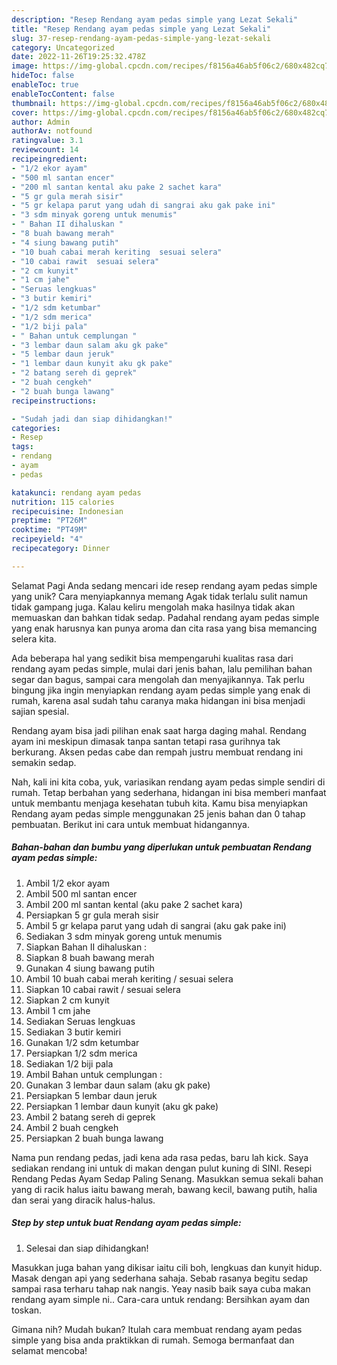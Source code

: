 ```yaml
---
description: "Resep Rendang ayam pedas simple yang Lezat Sekali"
title: "Resep Rendang ayam pedas simple yang Lezat Sekali"
slug: 37-resep-rendang-ayam-pedas-simple-yang-lezat-sekali
category: Uncategorized
date: 2022-11-26T19:25:32.478Z
image: https://img-global.cpcdn.com/recipes/f8156a46ab5f06c2/680x482cq70/rendang-ayam-pedas-simple-foto-resep-utama.jpg
hideToc: false
enableToc: true
enableTocContent: false
thumbnail: https://img-global.cpcdn.com/recipes/f8156a46ab5f06c2/680x482cq70/rendang-ayam-pedas-simple-foto-resep-utama.jpg
cover: https://img-global.cpcdn.com/recipes/f8156a46ab5f06c2/680x482cq70/rendang-ayam-pedas-simple-foto-resep-utama.jpg
author: Admin
authorAv: notfound
ratingvalue: 3.1
reviewcount: 14
recipeingredient:
- "1/2 ekor ayam"
- "500 ml santan encer"
- "200 ml santan kental aku pake 2 sachet kara"
- "5 gr gula merah sisir"
- "5 gr kelapa parut yang udah di sangrai aku gak pake ini"
- "3 sdm minyak goreng untuk menumis"
- " Bahan II dihaluskan "
- "8 buah bawang merah"
- "4 siung bawang putih"
- "10 buah cabai merah keriting  sesuai selera"
- "10 cabai rawit  sesuai selera"
- "2 cm kunyit"
- "1 cm jahe"
- "Seruas lengkuas"
- "3 butir kemiri"
- "1/2 sdm ketumbar"
- "1/2 sdm merica"
- "1/2 biji pala"
- " Bahan untuk cemplungan "
- "3 lembar daun salam aku gk pake"
- "5 lembar daun jeruk"
- "1 lembar daun kunyit aku gk pake"
- "2 batang sereh di geprek"
- "2 buah cengkeh"
- "2 buah bunga lawang"
recipeinstructions:

- "Sudah jadi dan siap dihidangkan!"
categories:
- Resep
tags:
- rendang
- ayam
- pedas

katakunci: rendang ayam pedas 
nutrition: 115 calories
recipecuisine: Indonesian
preptime: "PT26M"
cooktime: "PT49M"
recipeyield: "4"
recipecategory: Dinner

---
```



Selamat Pagi Anda sedang mencari ide resep rendang ayam pedas simple yang unik? Cara menyiapkannya memang Agak tidak terlalu sulit namun tidak gampang juga. Kalau keliru mengolah maka hasilnya tidak akan memuaskan dan bahkan tidak sedap. Padahal rendang ayam pedas simple yang enak harusnya kan punya aroma dan cita rasa yang bisa memancing selera kita.


Ada beberapa hal yang sedikit bisa mempengaruhi kualitas rasa dari rendang ayam pedas simple, mulai dari jenis bahan, lalu pemilihan bahan segar dan bagus, sampai cara mengolah dan menyajikannya. Tak perlu bingung jika ingin menyiapkan rendang ayam pedas simple yang enak di rumah, karena asal sudah tahu caranya maka hidangan ini bisa menjadi sajian spesial.

Rendang ayam bisa jadi pilihan enak saat harga daging mahal. Rendang ayam ini meskipun dimasak tanpa santan tetapi rasa gurihnya tak berkurang. Aksen pedas cabe dan rempah justru membuat rendang ini semakin sedap.


Nah, kali ini kita coba, yuk, variasikan rendang ayam pedas simple sendiri di rumah. Tetap berbahan yang sederhana, hidangan ini bisa memberi manfaat untuk membantu menjaga kesehatan tubuh kita. Kamu bisa menyiapkan Rendang ayam pedas simple menggunakan 25 jenis bahan dan 0 tahap pembuatan. Berikut ini cara untuk membuat hidangannya.

<!--inarticleads1-->

##### Bahan-bahan dan bumbu yang diperlukan untuk pembuatan Rendang ayam pedas simple:

1. Ambil 1/2 ekor ayam
1. Ambil 500 ml santan encer
1. Ambil 200 ml santan kental (aku pake 2 sachet kara)
1. Persiapkan 5 gr gula merah sisir
1. Ambil 5 gr kelapa parut yang udah di sangrai (aku gak pake ini)
1. Sediakan 3 sdm minyak goreng untuk menumis
1. Siapkan  Bahan II dihaluskan :
1. Siapkan 8 buah bawang merah
1. Gunakan 4 siung bawang putih
1. Ambil 10 buah cabai merah keriting / sesuai selera
1. Siapkan 10 cabai rawit / sesuai selera
1. Siapkan 2 cm kunyit
1. Ambil 1 cm jahe
1. Sediakan Seruas lengkuas
1. Sediakan 3 butir kemiri
1. Gunakan 1/2 sdm ketumbar
1. Persiapkan 1/2 sdm merica
1. Sediakan 1/2 biji pala
1. Ambil  Bahan untuk cemplungan :
1. Gunakan 3 lembar daun salam (aku gk pake)
1. Persiapkan 5 lembar daun jeruk
1. Persiapkan 1 lembar daun kunyit (aku gk pake)
1. Ambil 2 batang sereh di geprek
1. Ambil 2 buah cengkeh
1. Persiapkan 2 buah bunga lawang


Nama pun rendang pedas, jadi kena ada rasa pedas, baru lah kick. Saya sediakan rendang ini untuk di makan dengan pulut kuning di SINI. Resepi Rendang Pedas Ayam Sedap Paling Senang. Masukkan semua sekali bahan yang di racik halus iaitu bawang merah, bawang kecil, bawang putih, halia dan serai yang diracik halus-halus. 

<!--inarticleads2-->

##### Step by step untuk buat Rendang ayam pedas simple:


1. Selesai dan siap dihidangkan!

Masukkan juga bahan yang dikisar iaitu cili boh, lengkuas dan kunyit hidup. Masak dengan api yang sederhana sahaja. Sebab rasanya begitu sedap sampai rasa terharu tahap nak nangis. Yeay nasib baik saya cuba makan rendang ayam simple ni.. Cara-cara untuk rendang: Bersihkan ayam dan toskan. 

Gimana nih? Mudah bukan? Itulah cara membuat rendang ayam pedas simple yang bisa anda praktikkan di rumah. Semoga bermanfaat dan selamat mencoba!
